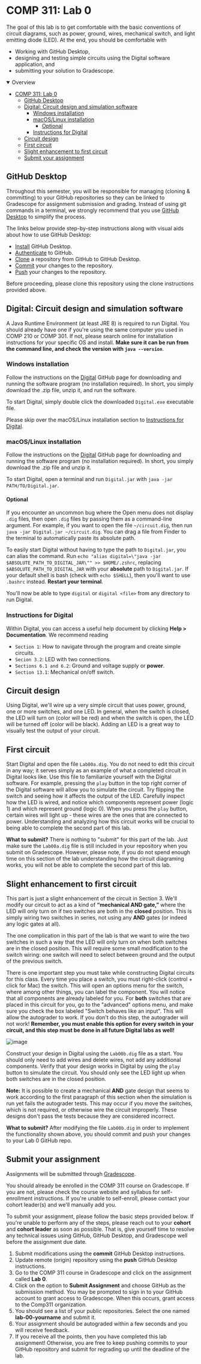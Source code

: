 # COMP 311: Lab 0

The goal of this lab is to get comfortable with the basic conventions of circuit diagrams, such as power, ground, wires, mechanical switch, and light emitting diode (LED). At the end, you should be comfortable with

- Working with GitHub Desktop,
- designing and testing simple circuits using the Digital software application, and
- submitting your solution to Gradescope.

<details open>
  <summary>Overview</summary>

- [COMP 311: Lab 0](#comp-311-lab-0)
  - [GitHub Desktop](#github-desktop)
  - [Digital: Circuit design and simulation software](#digital-circuit-design-and-simulation-software)
    - [Windows installation](#windows-installation)
    - [macOS/Linux installation](#macoslinux-installation)
      - [Optional](#optional)
    - [Instructions for Digital](#instructions-for-digital)
  - [Circuit design](#circuit-design)
  - [First circuit](#first-circuit)
  - [Slight enhancement to first circuit](#slight-enhancement-to-first-circuit)
  - [Submit your assignment](#submit-your-assignment)
</details>

## GitHub Desktop

Throughout this semester, you will be responsible for managing (cloning & committing) to your GitHub repositories so they can be linked to Gradescope for assignment submission and grading. Instead of using git commands in a terminal, we strongly recommend that you use [GitHub Desktop](https://desktop.github.com/) to simplify the process.

The links below provide step-by-step instructions along with visual aids about how to use GitHub Desktop:

* [Install](https://docs.github.com/en/desktop/installing-and-configuring-github-desktop/installing-and-authenticating-to-github-desktop/installing-github-desktop) GitHub Desktop.
* [Authenticate](https://docs.github.com/en/desktop/installing-and-configuring-github-desktop/installing-and-authenticating-to-github-desktop/authenticating-to-github) to GitHub.
* [Clone](https://docs.github.com/en/desktop/contributing-and-collaborating-using-github-desktop/adding-and-cloning-repositories/cloning-a-repository-from-github-to-github-desktop) a repository from GitHub to GitHub Desktop.
* [Commit](https://docs.github.com/en/desktop/contributing-and-collaborating-using-github-desktop/making-changes-in-a-branch/committing-and-reviewing-changes-to-your-project) your changes to the repository.
* [Push](https://docs.github.com/en/desktop/contributing-and-collaborating-using-github-desktop/making-changes-in-a-branch/pushing-changes-to-github) your changes to the repository.

Before proceeding, please clone this repository using the clone instructions provided above.

## Digital: Circuit design and simulation software

A Java Runtime Environment (at least JRE 8) is required to run Digital. You should already have one if you're using the same computer you used in COMP 210 or COMP 301. If not, please search online for installation instructions for your specific OS and install. **Make sure it can be run from the command line, and check the version with `java --version`**.

### Windows installation

Follow the instructions on the [Digital](https://github.com/hneemann/Digital) GitHub page for downloading and running the software program (no installation required). In short, you simply download the .zip file, unzip it, and run the software.

To start Digital, simply double click the downloaded `Digital.exe` executable file.

Please skip over the macOS/Linux installation section to [Instructions for Digital](#instructions-for-digital).

### macOS/Linux installation

Follow the instructions on the [Digital](https://github.com/hneemann/Digital) GitHub page for downloading and running the software program (no installation required). In short, you simply download the .zip file and unzip it.

To start Digital, open a terminal and run `Digital.jar` with `java -jar PATH/TO/Digital.jar`.

#### Optional

If you encounter an uncommon bug where the Open menu does not display `.dig` files, then open `.dig` files by passing them as a command-line argument. For example, if you want to open the file `~/circuit.dig`, then run `java -jar Digital.jar ~/circuit.dig`. You can drag a file from Finder to the terminal to automatically paste its absolute path.

To easily start Digital without having to type the path to `Digital.jar`, you can alias the command. Run `echo "alias digital=\"java -jar $ABSOLUTE_PATH_TO_DIGITAL_JAR\"" >> $HOME/.zshrc`, replacing `$ABSOLUTE_PATH_TO_DIGITAL_JAR` with your **absolute** path to `Digital.jar`. If your default shell is bash (check with `echo $SHELL`), then you'll want to use `.bashrc` instead. **Restart your terminal**.

You'll now be able to type `digital` or `digital <file>` from any directory to run Digital.

### Instructions for Digital

Within Digital, you can access a useful help document by clicking **Help > Documentation**. We recommend reading

- `Section 1`: How to navigate through the program and create simple circuits.
- `Secion 3.2`: LED with two connections.
- `Sections 6.1 and 6.2`: Ground and voltage supply or **power**.
- `Section 13.1`: Mechanical on/off switch.

## Circuit design

Using Digital, we'll wire up a very simple circuit that uses power, ground, one or more switches, and one LED. In general, when the switch is closed, the LED will turn on (color will be red) and when the switch is open, the LED will be turned off (color will be black). Adding an LED is a great way to visually test the output of your circuit.

## First circuit

Start Digital and open the file `Lab00a.dig`. You do not need to edit this circuit in any way; it serves simply as an example of what a completed circuit in Digital looks like. Use this file to familiarize yourself with the Digital software. For example, pressing the `play` button in the top right corner of the Digital software will allow you to simulate the circuit. Try flipping the switch and seeing how it affects the output of the LED. Carefully inspect how the LED is wired, and notice which components represent power (logic 1) and which represent ground (logic 0). When you press the `play` button, certain wires will light up - these wires are the ones that are connected to power. Understanding and analyzing how this circuit works will be crucial to being able to complete the second part of this lab.

**What to submit?** There is nothing to "submit" for this part of the lab. Just make sure the `Lab00a.dig` file is still included in your repository when you submit on Gradescope. However, please note, if you do not spend enough time on this section of the lab understanding how the circuit diagraming works, you will not be able to complete the second part of this lab.

## Slight enhancement to first circuit

This part is just a slight enhancement of the circuit in Section 3. We'll modify our circuit to act as a kind of **“mechanical AND gate,”** where the LED will only turn on if two switches are both in the **closed** position. This is simply wiring two switches in series, not using any **AND** gates (or indeed any logic gates at all).

The one complication in this part of the lab is that we want to wire the two switches in such a way that the LED will only turn on when both switches are in the closed position. This will require some small modification to the switch wiring: one switch will need to select between ground and the output of the previous switch.

There is one important step you must take while constructing Digital circuits for this class. Every time you place a switch, you must right-click (control + click for Mac) the switch. This will open an options menu for the switch, where among other things, you can label the component. You will notice that all components are already labeled for you. For **both** switches that are placed in this circuit for you, go to the "advanced" options menu, and make sure you check the box labeled "Switch behaves like an input". This will allow the autograder to work. If you don't do this step, the autograder will not work! **Remember, you must enable this option for every switch in your circuit, and this step must be done in all future Digital labs as well!**

![image](https://user-images.githubusercontent.com/55986131/149873493-8da11454-750e-466d-b3ae-31c0fd0025d6.png)

Construct your design in Digital using the `Lab00b.dig` file as a start. You should only need to add wires and delete wires, not add any additional components. Verify that your design works in Digital by using the `play` button to simulate the circuit. You should only see the LED light up when both switches are in the closed position.

**Note:** It is possible to create a mechanical **AND** gate design that seems to work according to the first paragraph of this section when the simulation is run yet fails the autograder tests. This may occur if you move the switches, which is not required, or otherwise wire the circuit improperly. These designs don't pass the tests because they are considered incorrect.

**What to submit?** After modifying the file `Lab00b.dig` in order to implement the functionality shown above, you should commit and push your changes to your Lab 0 GitHub repo.

## Submit your assignment

Assignments will be submitted through [Gradescope](https://www.gradescope.com).

You should already be enrolled in the COMP 311 course on Gradescope. If you are not, please check the course website and syllabus for self-enrollment instructions. If you're unable to self-enroll, please contact your cohort leader(s) and we'll manually add you.

To submit your assignment, please follow the basic steps provided below. If you're unable to perform any of the steps, please reach out to your **cohort** and **cohort leader** as soon as possible. That is, give yourself time to resolve any technical issues using GitHub, GitHub Desktop, and Gradescope well before the assignment due date.

1. Submit modifications using the **commit** GitHub Desktop instructions.
2. Update remote (origin) repository using the **push** GitHub Desktop instructions.
3. Go to the COMP 311 course in Gradescope and click on the assignment called **Lab 0**.
4. Click on the option to **Submit Assignment** and choose GitHub as the submission method. You may be prompted to sign in to your GitHub account to grant access to Gradescope. When this occurs, grant access to the Comp311 organization.
5. You should see a list of your public repositories. Select the one named **lab-00-yourname** and submit it.
6. Your assignment should be autograded within a few seconds and you will receive feedback.
7. If you receive all the points, then you have completed this lab assignment! Otherwise, you are free to keep pushing commits to your GitHub repository and submit for regrading up until the deadline of the lab.
